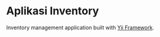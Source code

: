 # Aplikasi Inventory
Inventory management application built with [Yii Framework](https://www.yiiframework.com/).
